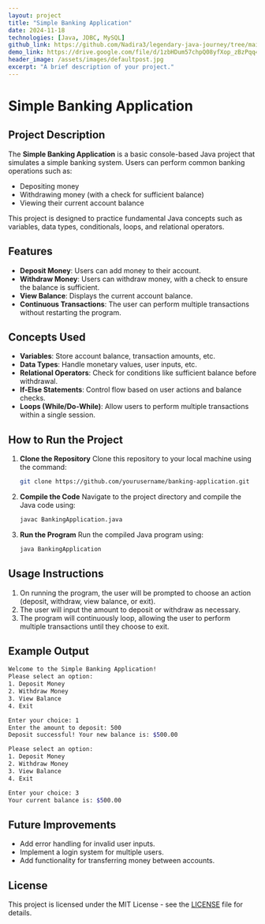 ```yaml
---
layout: project
title: "Simple Banking Application"
date: 2024-11-18
technologies: [Java, JDBC, MySQL]
github_link: https://github.com/Nadira3/legendary-java-journey/tree/main/projects/bankapp_jdbc
demo_link: https://drive.google.com/file/d/1zbHDum57chpQ08yfXop_zBzPqq4x-gSo/view?usp=drivesdk
header_image: /assets/images/defaultpost.jpg
excerpt: "A brief description of your project."
---
```

# Simple Banking Application

## Project Description
The **Simple Banking Application** is a basic console-based Java project that simulates a simple banking system. Users can perform common banking operations such as:
- Depositing money
- Withdrawing money (with a check for sufficient balance)
- Viewing their current account balance

This project is designed to practice fundamental Java concepts such as variables, data types, conditionals, loops, and relational operators.

## Features
- **Deposit Money**: Users can add money to their account.
- **Withdraw Money**: Users can withdraw money, with a check to ensure the balance is sufficient.
- **View Balance**: Displays the current account balance.
- **Continuous Transactions**: The user can perform multiple transactions without restarting the program.

## Concepts Used
- **Variables**: Store account balance, transaction amounts, etc.
- **Data Types**: Handle monetary values, user inputs, etc.
- **Relational Operators**: Check for conditions like sufficient balance before withdrawal.
- **If-Else Statements**: Control flow based on user actions and balance checks.
- **Loops (While/Do-While)**: Allow users to perform multiple transactions within a single session.

## How to Run the Project
1. **Clone the Repository**
   Clone this repository to your local machine using the command:
   ```bash
   git clone https://github.com/yourusername/banking-application.git
   ```

2. **Compile the Code**
   Navigate to the project directory and compile the Java code using:
   ```bash
   javac BankingApplication.java
   ```

3. **Run the Program**
   Run the compiled Java program using:
   ```bash
   java BankingApplication
   ```

## Usage Instructions
1. On running the program, the user will be prompted to choose an action (deposit, withdraw, view balance, or exit).
2. The user will input the amount to deposit or withdraw as necessary.
3. The program will continuously loop, allowing the user to perform multiple transactions until they choose to exit.

## Example Output
```bash
Welcome to the Simple Banking Application!
Please select an option:
1. Deposit Money
2. Withdraw Money
3. View Balance
4. Exit

Enter your choice: 1
Enter the amount to deposit: 500
Deposit successful! Your new balance is: $500.00

Please select an option:
1. Deposit Money
2. Withdraw Money
3. View Balance
4. Exit

Enter your choice: 3
Your current balance is: $500.00
```

## Future Improvements
- Add error handling for invalid user inputs.
- Implement a login system for multiple users.
- Add functionality for transferring money between accounts.

## License
This project is licensed under the MIT License - see the [LICENSE](LICENSE) file for details.

